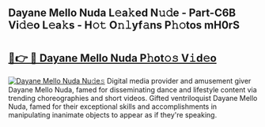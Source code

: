 ## Dayane Mello Nuda L𝚎a𝚔ed N𝚞𝚍e - Part-C6B Vi𝚍𝚎o L𝚎a𝚔s - H𝚘𝚝 O𝚗𝚕yf𝚊ns P𝚑𝚘tos mH0rS

# <h2><a href="http://kf10s4.oniu.top/?m=Dayane+Mello+Nuda">🔗👉 🔴 Dayane Mello Nuda P𝚑ot𝚘𝚜 V𝚒d𝚎o</a></h2>

[![Dayane Mello Nuda Nu𝚍e𝚜](https://i.imgur.com/0qMVB7G.gif)](http://kf10s4.oniu.top/?m=Dayane+Mello+Nuda)
Digital media provider and amusement giver Dayane Mello Nuda, famed for disseminating dance and lifestyle content via trending choreographies and short videos. Gifted ventriloquist Dayane Mello Nuda, famed for their exceptional skills and accomplishments in manipulating inanimate objects to appear as if they're speaking.  

